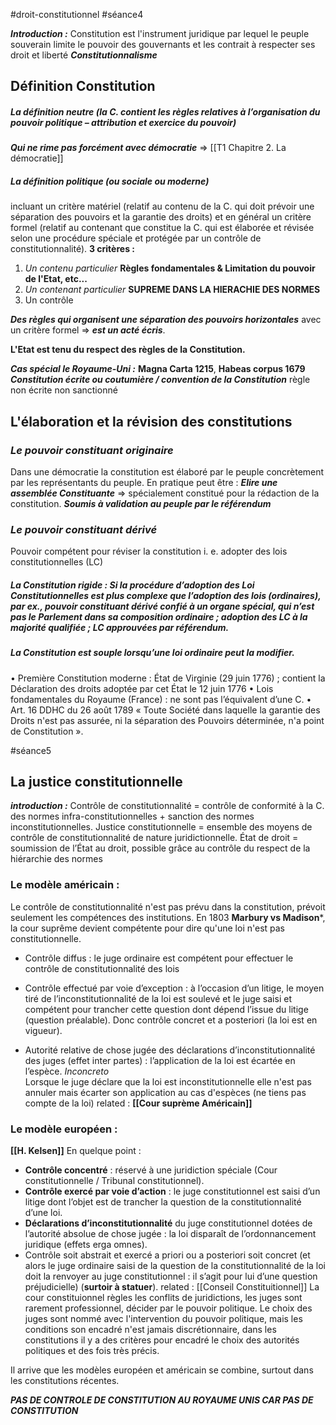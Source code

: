 #droit-constitutionnel #séance4

***Introduction :***
Constitution est l'instrument juridique par lequel le peuple souverain limite le pouvoir des gouvernants et les contrait à respecter ses droit et liberté ***Constitutionnalisme***

## Définition Constitution
##### **La définition neutre** (la C. contient les règles relatives à l’organisation du pouvoir politique – attribution et exercice du pouvoir) 
***Qui ne rime pas forcément avec démocratie*** => [[T1 Chapitre 2. La démocratie]]
##### **La définition politique** (ou sociale ou moderne)
incluant un critère matériel (relatif au contenu de la C. qui doit prévoir une séparation des pouvoirs et la garantie des droits) et en général un critère formel (relatif au contenant que constitue la C. qui est élaborée et révisée selon une procédure spéciale et protégée par un contrôle de constitutionnalité).
**3 critères :**
1. *Un contenu particulier* **Règles fondamentales & Limitation du pouvoir de l'Etat, etc...**
2. *Un contenant particulier* **SUPREME DANS LA HIERACHIE DES NORMES**
3. Un contrôle

***Des règles qui organisent une séparation des pouvoirs horizontales*** avec un critère formel => ***est un acté écris***. 

**L'Etat est tenu du respect des règles de la Constitution.**

***Cas spécial le Royaume-Uni :***
**Magna Carta 1215**, **Habeas corpus 1679**
***Constitution écrite ou coutumière / convention de la Constitution***
règle non écrite non sanctionné

## L'élaboration et la révision des constitutions

### ***Le pouvoir constituant originaire***
Dans une démocratie la constitution est élaboré par le peuple concrètement par les représentants du peuple.
En pratique peut être : 
***Elire une assemblée Constituante*** => spécialement constitué pour la rédaction de la constitution.
***Soumis à validation au peuple par le référendum***

### ***Le pouvoir constituant dérivé***
Pouvoir compétent pour réviser la constitution i. e. adopter des lois constitutionnelles (LC)
##### **La Constitution rigide :** Si la procédure d’adoption des Loi Constitutionnelles est plus complexe que l’adoption des lois (ordinaires), par ex., pouvoir constituant dérivé confié à un organe spécial, qui n’est pas le Parlement dans sa composition ordinaire ; adoption des LC à la majorité qualifiée ; LC approuvées par référendum.
##### ***La Constitution est souple lorsqu’une loi ordinaire peut la modifier.*** 
• Première Constitution moderne : État de Virginie (29 juin 1776) ; contient la Déclaration des droits adoptée par cet État le 12 juin 1776 
• Lois fondamentales du Royaume (France) : ne sont pas l’équivalent d’une C. 
• Art. 16 DDHC du 26 août 1789 « Toute Société dans laquelle la garantie des Droits n'est pas assurée, ni la séparation des Pouvoirs déterminée, n'a point de Constitution ».


#séance5 
## La justice constitutionnelle
***introduction :***
Contrôle de constitutionnalité = contrôle de conformité à la C. des normes infra-constitutionnelles + sanction des normes inconstitutionnelles. Justice constitutionnelle = ensemble des moyens de contrôle de constitutionnalité de nature juridictionnelle. État de droit = soumission de l’État au droit, possible grâce au contrôle du respect de la hiérarchie des normes

### Le modèle américain :
Le contrôle de constitutionnalité n'est pas prévu dans la constitution, prévoit seulement les compétences des institutions. En 1803 **Marbury vs Madison***, la cour suprême devient compétente pour dire qu'une loi n'est pas constitutionnelle.

- Contrôle diffus : le juge ordinaire est compétent pour effectuer le contrôle de constitutionnalité des lois 
- Contrôle effectué par voie d’exception : à l’occasion d’un litige, le moyen tiré de l’inconstitutionnalité de la loi est soulevé et le juge saisi et compétent pour trancher cette question dont dépend l’issue du litige (question préalable). Donc contrôle concret et a posteriori (la loi est en vigueur).

- Autorité relative de chose jugée des déclarations d’inconstitutionnalité des juges (effet inter partes) : l’application de la loi est écartée en l’espèce.
	*Inconcreto*	
Lorsque le juge déclare que la loi est inconstitutionnelle elle n'est pas annuler mais écarter son application au cas d'espèces (ne tiens pas compte de la loi)
related : **[[Cour suprème Américain]]**
### Le modèle européen :
**[[H. Kelsen]]** 
En quelque point :

- **Contrôle concentré** : réservé à une juridiction spéciale (Cour constitutionnelle / Tribunal constitutionnel).
- **Contrôle exercé par voie d’action** : le juge constitutionnel est saisi d’un litige dont l’objet est de trancher la question de la constitutionnalité d’une loi. 
- **Déclarations d’inconstitutionnalité** du juge constitutionnel dotées de l’autorité absolue de chose jugée : la loi disparaît de l’ordonnancement juridique (effets erga omnes). 
- Contrôle soit abstrait et exercé a priori ou a posteriori soit concret (et alors le juge ordinaire saisi de la question de la constitutionnalité de la loi doit la renvoyer au juge constitutionnel : il s’agit pour lui d’une question préjudicielle) (**surtoir à statuer**).
 related : [[Conseil Constituitionnel]]
La cour constituionnel règles les conflits de juridictions, les juges sont rarement professionnel, décider par le pouvoir politique. Le choix des juges sont nommé avec l'intervention du pouvoir politique, mais les conditions son encadré n'est jamais discrétionnaire, dans les constitutions il y a des critères pour encadré le choix des autorités politiques et des fois très précis. 

Il arrive que les modèles européen et américain se combine, surtout dans les constitutions récentes.

***PAS DE CONTROLE DE CONSTITUTION AU ROYAUME UNIS CAR PAS DE CONSTITUTION***

